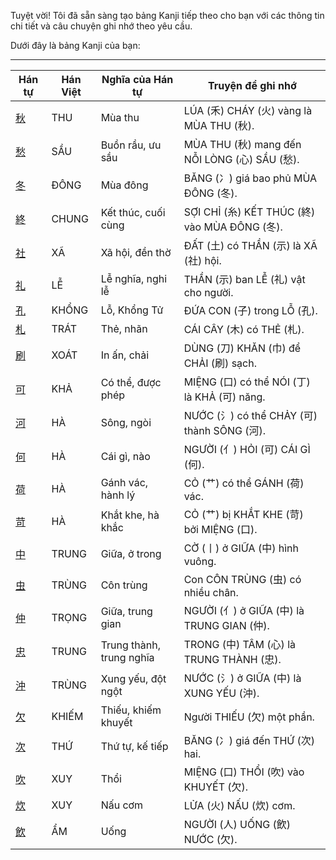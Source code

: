 Tuyệt vời\! Tôi đã sẵn sàng tạo bảng Kanji tiếp theo cho bạn với các thông tin chi tiết và câu chuyện ghi nhớ theo yêu cầu.

Dưới đây là bảng Kanji của bạn:

-----

| Hán tự | Hán Việt | Nghĩa của Hán tự | Truyện để ghi nhớ |
|---|---|---|---|
| [秋](https://mazii.net/vi-VN/search/kanji/javi/%E7%A7%8B) | THU | Mùa thu | LÚA (禾) CHÁY (火) vàng là MÙA THU (秋). |
| [愁](https://mazii.net/vi-VN/search/kanji/javi/%E6%84%81) | SẦU | Buồn rầu, ưu sầu | MÙA THU (秋) mang đến NỖI LÒNG (心) SẦU (愁). |
| [冬](https://mazii.net/vi-VN/search/kanji/javi/%E5%86%AC) | ĐÔNG | Mùa đông | BĂNG (冫) giá bao phủ MÙA ĐÔNG (冬). |
| [終](https://mazii.net/vi-VN/search/kanji/javi/%E7%B5%82) | CHUNG | Kết thúc, cuối cùng | SỢI CHỈ (糸) KẾT THÚC (終) vào MÙA ĐÔNG (冬). |
| [社](https://mazii.net/vi-VN/search/kanji/javi/%E7%A4%BE) | XÃ | Xã hội, đền thờ | ĐẤT (土) có THẦN (示) là XÃ (社) hội. |
| [礼](https://mazii.net/vi-VN/search/kanji/javi/%E7%A4%BC) | LỄ | Lễ nghĩa, nghi lễ | THẦN (示) ban LỄ (礼) vật cho người. |
| [孔](https://mazii.net/vi-VN/search/kanji/javi/%E5%AD%94) | KHỔNG | Lỗ, Khổng Tử | ĐỨA CON (子) trong LỖ (孔). |
| [札](https://mazii.net/vi-VN/search/kanji/javi/%E6%9C%AD) | TRÁT | Thẻ, nhãn | CÁI CÂY (木) có THẺ (札). |
| [刷](https://mazii.net/vi-VN/search/kanji/javi/%E5%88%B7) | XOÁT | In ấn, chải | DÙNG (刀) KHĂN (巾) để CHẢI (刷) sạch. |
| [可](https://mazii.net/vi-VN/search/kanji/javi/%E5%8F%AF) | KHẢ | Có thể, được phép | MIỆNG (口) có thể NÓI (丁) là KHẢ (可) năng. |
| [河](https://mazii.net/vi-VN/search/kanji/javi/%E6%B2%B3) | HÀ | Sông, ngòi | NƯỚC (氵) có thể CHẢY (可) thành SÔNG (河). |
| [何](https://mazii.net/vi-VN/search/kanji/javi/%E4%BD%95) | HÀ | Cái gì, nào | NGƯỜI (亻) HỎI (可) CÁI GÌ (何). |
| [荷](https://mazii.net/vi-VN/search/kanji/javi/%E8%8D%B7) | HÀ | Gánh vác, hành lý | CỎ (艹) có thể GÁNH (荷) vác. |
| [苛](https://mazii.net/vi-VN/search/kanji/javi/%E8%8B%9B) | HÀ | Khắt khe, hà khắc | CỎ (艹) bị KHẮT KHE (苛) bởi MIỆNG (口). |
| [中](https://mazii.net/vi-VN/search/kanji/javi/%E4%B8%AD) | TRUNG | Giữa, ở trong | CỜ (丨) ở GIỮA (中) hình vuông. |
| [虫](https://mazii.net/vi-VN/search/kanji/javi/%E8%99%AB) | TRÙNG | Côn trùng | Con CÔN TRÙNG (虫) có nhiều chân. |
| [仲](https://mazii.net/vi-VN/search/kanji/javi/%E4%BB%B2) | TRỌNG | Giữa, trung gian | NGƯỜI (亻) ở GIỮA (中) là TRUNG GIAN (仲). |
| [忠](https://mazii.net/vi-VN/search/kanji/javi/%E5%BF%A0) | TRUNG | Trung thành, trung nghĩa | TRONG (中) TÂM (心) là TRUNG THÀNH (忠). |
| [沖](https://mazii.net/vi-VN/search/kanji/javi/%E6%B2%96) | TRÙNG | Xung yếu, đột ngột | NƯỚC (氵) ở GIỮA (中) là XUNG YẾU (沖). |
| [欠](https://mazii.net/vi-VN/search/kanji/javi/%E6%AC%A0) | KHIẾM | Thiếu, khiếm khuyết | Người THIẾU (欠) một phần. |
| [次](https://mazii.net/vi-VN/search/kanji/javi/%E6%AC%A1) | THỨ | Thứ tự, kế tiếp | BĂNG (冫) giá đến THỨ (次) hai. |
| [吹](https://mazii.net/vi-VN/search/kanji/javi/%E5%90%B9) | XUY | Thổi | MIỆNG (口) THỔI (吹) vào KHUYẾT (欠). |
| [炊](https://mazii.net/vi-VN/search/kanji/javi/%E7%82%8A) | XUY | Nấu cơm | LỬA (火) NẤU (炊) cơm. |
| [飲](https://mazii.net/vi-VN/search/kanji/javi/%E9%A3%B2) | ẨM | Uống | NGƯỜI (人) UỐNG (飲) NƯỚC (欠). |

